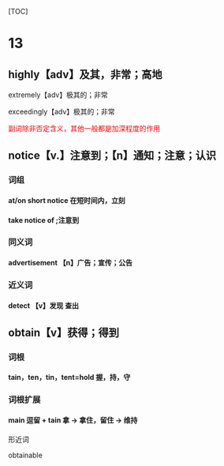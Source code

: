 [TOC]



# 13



## highly【adv】及其，非常；高地

extremely【adv】极其的；非常

exceedingly【adv】极其的；非常

<font face="黑体" color="red" >副词除非否定含义，其他一般都是加深程度的作用</font>

## notice【v.】注意到；【n】通知；注意；认识

### 词组

#### at/on short notice 在短时间内，立刻

#### take notice of ;注意到

### 同义词

#### advertisement 【n】广告；宣传；公告

### 近义词

####  detect 【v】发现 查出





## obtain【v】获得；得到

### 词根

#### tain，ten，tin，tent=hold 握，持，守

### 词根扩展

#### main 逗留 + tain 拿 → 拿住，留住 → 维持

形近词

obtainable













